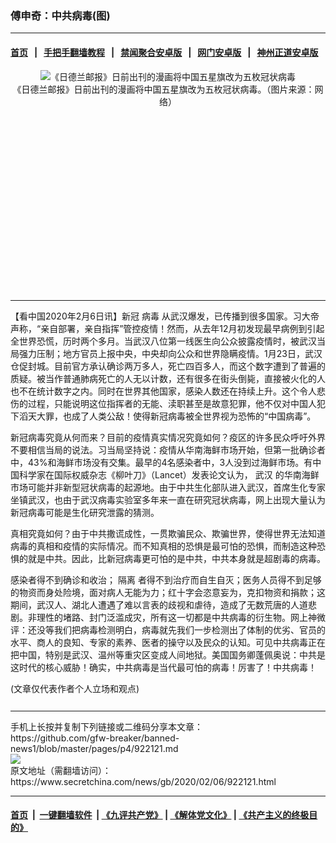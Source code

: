 ### 傅申奇：中共病毒(图)
------------------------

#### [首页](https://github.com/gfw-breaker/banned-news1/blob/master/README.md) &nbsp;&nbsp;|&nbsp;&nbsp; [手把手翻墙教程](https://github.com/gfw-breaker/guides/wiki) &nbsp;&nbsp;|&nbsp;&nbsp; [禁闻聚合安卓版](https://github.com/gfw-breaker/bn-android) &nbsp;&nbsp;|&nbsp;&nbsp; [网门安卓版](https://github.com/oGate2/oGate) &nbsp;&nbsp;|&nbsp;&nbsp; [神州正道安卓版](https://github.com/SzzdOgate/update) 



<div class="article_right" style="fone-color:#000">
 <p style="text-align: center;">
  <img alt="《日德兰邮报》日前出刊的漫画将中国五星旗改为五枚冠状病毒" src="https://img3.secretchina.com/pic/2020/2-1/p2617701a706825440-ss.jpg"/>
  <br>
   《日德兰邮报》日前出刊的漫画将中国五星旗改为五枚冠状病毒。（图片来源：网络）
   <span id="hideid" name="hideid" style="color:red;display:none;">
    <span href="https://www.secretchina.com">
    </span>
   </span>
  </br>
 </p>
 <div id="txt-mid1-t21-2017">
  <ins class="adsbygoogle" data-ad-client="ca-pub-1276641434651360" data-ad-slot="2451032099" style="display:inline-block;width:336px;height:280px">
  </ins>
  

---


  </div>
 </div>
 <p>
  【看中国2020年2月6日讯】新冠
  <span href="https://www.secretchina.com/news/gb/tag/病毒" target="_blank">
   病毒
  </span>
  从武汉爆发，已传播到很多国家。习大帝声称，“亲自部署，亲自指挥”管控疫情！然而，从去年12月初发现最早病例到引起全世界恐慌，历时两个多月。当武汉八位第一线医生向公众披露疫情时，被武汉当局强力压制；地方官员上报中央，中央却向公众和世界隐瞒疫情。1月23日，武汉仓促封城。目前官方承认确诊两万多人，死亡四百多人，而这个数字遭到了普遍的质疑。被当作普通肺病死亡的人无以计数，还有很多在街头倒毙，直接被火化的人也不在统计数字之内。同时在世界其他国家，感染人数还在持续上升。这个令人悲伤的过程，只能说明这位指挥者的无能、渎职甚至是故意犯罪，他不仅对中国人犯下滔天大罪，也成了人类公敌！使得新冠病毒被全世界视为恐怖的“中国病毒”。
  <span id="hideid" name="hideid" style="color:red;display:none;">
   <span href="https://www.secretchina.com">
   </span>
  </span>
 </p>
 <p>
  新冠病毒究竟从何而来？目前的疫情真实情况究竟如何？疫区的许多民众呼吁外界不要相信当局的说法。习当局坚持说：疫情从华南海鲜市场开始，但第一批确诊者中，43%和海鲜市场没有交集。最早的4名感染者中，3人没到过海鲜市场。有中国科学家在国际权威杂志《柳叶刀》（Lancet）发表论文认为，
  <span href="https://www.secretchina.com/news/gb/tag/武汉" target="_blank">
   武汉
  </span>
  的华南海鲜市场可能并非新型冠状病毒的起源地。由于中共生化部队进入武汉，首席生化专家坐镇武汉，也由于武汉病毒实验室多年来一直在研究冠状病毒，网上出现大量认为新冠病毒可能是生化研究泄露的猜测。
 </p>
 <p>
  真相究竟如何？由于中共撒谎成性，一贯欺骗民众、欺骗世界，使得世界无法知道病毒的真相和疫情的实际情况。而不知真相的恐惧是最可怕的恐惧，而制造这种恐惧的就是中共。因此，比新冠病毒更可怕的是中共，中共本身就是超剧毒的病毒。
 </p>
 <p>
  感染者得不到确诊和收治；
  <span href="https://www.secretchina.com/news/gb/tag/隔离" target="_blank">
   隔离
  </span>
  者得不到治疗而自生自灭；医务人员得不到足够的物资而身处险境，面对病人无能为力；红十字会恣意妄为，克扣物资和捐款；这期间，武汉人、湖北人遭遇了难以言表的歧视和虐待，造成了无数荒唐的人道悲剧。非理性的堵路、封门泛滥成灾，所有这一切都是中共病毒的衍生物。网上神微评：还没等我们把病毒检测明白，病毒就先我们一步检测出了体制的优劣、官员的水平、商人的良知、专家的素养、医者的操守以及民众的认知。可见中共病毒正在把中国，特别是武汉、温州等重灾区变成人间地狱。美国国务卿蓬佩奥说：中共是这时代的核心威胁！确实，中共病毒是当代最可怕的病毒！厉害了！中共病毒！
 </p>
 (文章仅代表作者个人立场和观点)
 <center>
  <div>
   <div id="txt-mid2-t22-2017" style="display: block;  max-height: 351px;  overflow: hidden;">
    <div id="SC-21xxx">
    </div>
    <ins class="adsbygoogle" data-ad-client="ca-pub-1276641434651360" data-ad-format="auto" data-ad-slot="4301710469" data-full-width-responsive="true" style="display:block">
    </ins>
   </div>
  </div>
 </center>
 <div style="padding-top:12px;">
 </div>
</div>

<hr/>
手机上长按并复制下列链接或二维码分享本文章：<br/>
https://github.com/gfw-breaker/banned-news1/blob/master/pages/p4/922121.md <br/>
<a href='https://github.com/gfw-breaker/banned-news1/blob/master/pages/p4/922121.md'><img src='https://github.com/gfw-breaker/banned-news1/blob/master/pages/p4/922121.md.png'/></a> <br/>
原文地址（需翻墙访问）：https://www.secretchina.com/news/gb/2020/02/06/922121.html


------------------------
#### [首页](https://github.com/gfw-breaker/banned-news1/blob/master/README.md) &nbsp;|&nbsp; [一键翻墙软件](https://github.com/gfw-breaker/nogfw/blob/master/README.md) &nbsp;| [《九评共产党》](https://github.com/gfw-breaker/9ping.md/blob/master/README.md#九评之一评共产党是什么) | [《解体党文化》](https://github.com/gfw-breaker/jtdwh.md/blob/master/README.md) | [《共产主义的终极目的》](https://github.com/gfw-breaker/gczydzjmd.md/blob/master/README.md)


<img src='http://gfw-breaker.win/banned-news/pages/p4/922121.md' width='0px' height='0px'/>